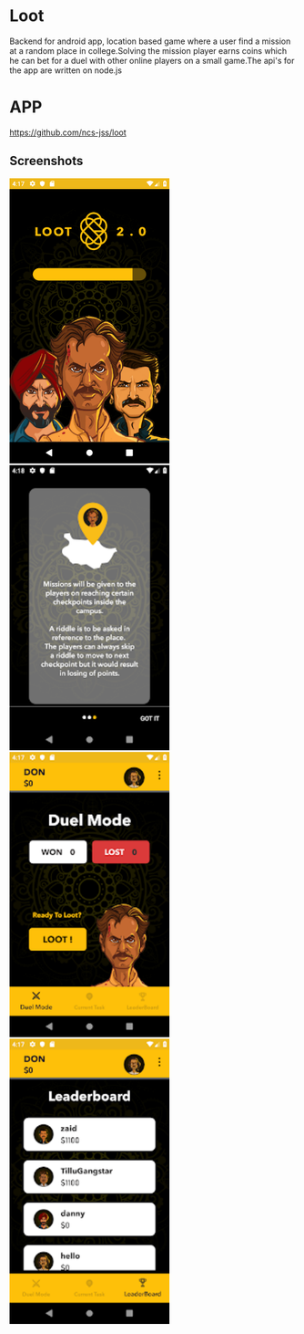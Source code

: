 # Loot
Backend for android app, location based game where a user find a mission at a random place in college.Solving the mission player earns coins which he can bet for a duel with other online players on a small game.The api's for the app are written on node.js

# APP
https://github.com/ncs-jss/loot

Screenshots
-------------------
<img src="loot1.webp" height="500" alt="Screenshot"/> <img src="loot2.webp" height="500" alt="Screenshot"/> 
<img src="loot3.webp" height="500" alt="Screenshot"/> 
<img src="loot 4.webp" height="500" alt="Screenshot"/> 
